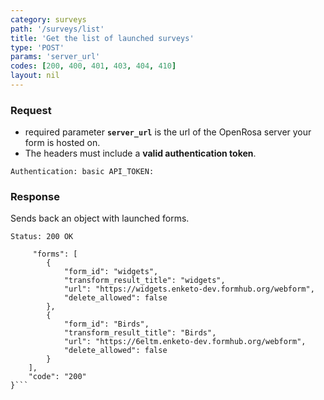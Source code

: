 ```yaml
---
category: surveys
path: '/surveys/list'
title: 'Get the list of launched surveys'
type: 'POST'
params: 'server_url'
codes: [200, 400, 401, 403, 404, 410]
layout: nil
---
```


### Request

* required parameter **`server_url`** is the url of the OpenRosa server your form is hosted on.
* The headers must include a **valid authentication token**.

```Authentication: basic API_TOKEN:```

### Response

Sends back an object with launched forms.

```Status: 200 OK```
```{
     "forms": [
        {
            "form_id": "widgets",
            "transform_result_title": "widgets",
            "url": "https://widgets.enketo-dev.formhub.org/webform",
            "delete_allowed": false
        },
        {
            "form_id": "Birds",
            "transform_result_title": "Birds",
            "url": "https://6eltm.enketo-dev.formhub.org/webform",
            "delete_allowed": false
        }
    ],
    "code": "200"
}```